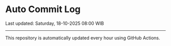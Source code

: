 # Auto Commit Log

Last updated: Saturday, 18-10-2025 08:00 WIB

---

This repository is automatically updated every hour using GitHub Actions.

